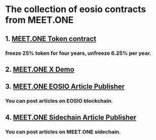 # The collection of eosio contracts from MEET.ONE


## 1. [MEET.ONE Token contract](eosiomeetone)
### freeze 25% token for four years, unfreeze 6.25% per year.


## 2. [MEET.ONE X Demo](meetonexdemo)
###

## 3. [MEET.ONE EOSIO Article Publisher](eosioarticle)
### You can post articles on EOSIO blockchain.

## 4. [MEET.ONE Sidechain Article Publisher](aritcles.m)
### You can post articles on MEET.ONE sidechain.
